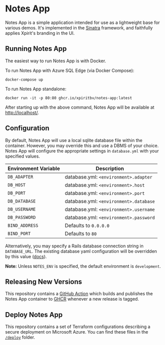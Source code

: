 # Notes App

Notes App is a simple application intended for use as a lightweight base for various demos. It's implemented in the [Sinatra](https://sinatrarb.com/) framework, and faithfully applies Xpirit's branding in the UI.

## Running Notes App

The easiest way to run Notes App is with Docker. 

To run Notes App with Azure SQL Edge (via Docker Compose): 

```
docker-compose up
```

To run Notes App standalone:

```
docker run -it -p 80:80 ghcr.io/xpiritbv/notes-app:latest
```

After starting up with the above command, Notes App will be available at [http://localhost/](http://localhost/).

## Configuration

By default, Notes App will use a local sqlite database file within the container. However, you may override this and use a DBMS of your choice. Notes App will configure the appropriate settings in `database.yml` with your specified values. 

| Environment Variable | Description |
|---|---|
| `DB_ADAPTER` | database.yml: `<environment>.adapter`  |
| `DB_HOST`  | database.yml: `<environment>.host`  | 
| `DB_PORT`  | database.yml: `<environment>.port` |  
| `DB_DATABASE` | database.yml: `<environment>.database` |
| `DB_USERNAME` | database.yml: `<environment>.username`  |
| `DB_PASSWORD` | database.yml: `<environment>.password`  |
| `BIND_ADDRESS` | Defaults to `0.0.0.0`  |
| `BIND_PORT` | Defaults to `80`  |

Alternatively, you may specify a Rails database connection string in `DATABASE_URL`. The existing database yaml configuration will be overridden by this value ([docs](https://guides.rubyonrails.org/v4.1/configuring.html#connection-preference)).

**Note:** Unless `NOTES_ENV` is specified, the default environment is `development`.

## Releasing New Versions

This repository contains a [GitHub Action](https://github.com/XpiritBV/notes-app/blob/master/.github/workflows/publish.yml) which builds and publishes the Notes App container to [GHCR](https://github.com/XpiritBV/notes-app/pkgs/container/notes-app) whenever a new release is tagged.

## Deploy Notes App 

This repository contains a set of Terraform configurations describing a secure deployment on Microsoft Azure. You can find these files in the [`/deploy`](https://github.com/XpiritBV/notes-app/tree/master/deploy) folder.